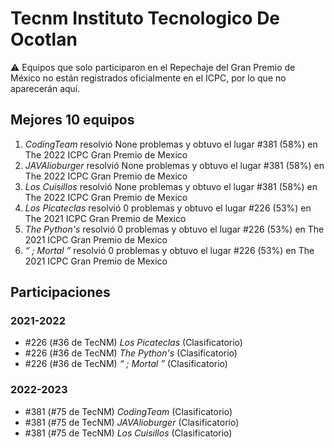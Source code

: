# Tecnm Instituto Tecnologico De Ocotlan

:warning: Equipos que solo participaron en el Repechaje del Gran Premio de México no están registrados oficialmente en el ICPC, por lo que no aparecerán aquí.

## Mejores 10 equipos

1. _CodingTeam_ resolvió None problemas y obtuvo el lugar #381 (58%) en The 2022 ICPC Gran Premio de Mexico
1. _JAVAlioburger_ resolvió None problemas y obtuvo el lugar #381 (58%) en The 2022 ICPC Gran Premio de Mexico
1. _Los Cuisillos_ resolvió None problemas y obtuvo el lugar #381 (58%) en The 2022 ICPC Gran Premio de Mexico
1. _Los Picateclas_ resolvió 0 problemas y obtuvo el lugar #226 (53%) en The 2021 ICPC Gran Premio de Mexico
1. _The Python's_ resolvió 0 problemas y obtuvo el lugar #226 (53%) en The 2021 ICPC Gran Premio de Mexico
1. _“ ; Mortal ”_ resolvió 0 problemas y obtuvo el lugar #226 (53%) en The 2021 ICPC Gran Premio de Mexico

## Participaciones

### 2021-2022

- #226 (#36 de TecNM) _Los Picateclas_ (Clasificatorio)
- #226 (#36 de TecNM) _The Python's_ (Clasificatorio)
- #226 (#36 de TecNM) _“ ; Mortal ”_ (Clasificatorio)

### 2022-2023

- #381 (#75 de TecNM) _CodingTeam_ (Clasificatorio)
- #381 (#75 de TecNM) _JAVAlioburger_ (Clasificatorio)
- #381 (#75 de TecNM) _Los Cuisillos_ (Clasificatorio)



